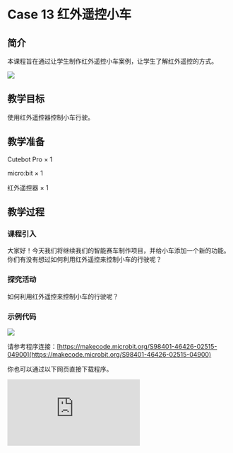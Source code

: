 ﻿---
sidebar_position: 13
sidebar_label: case 13 红外遥控小车
---

# Case 13 红外遥控小车

## 简介

本课程旨在通过让学生制作红外遥控小车案例，让学生了解红外遥控的方式。

![](https://wiki-media-ef.oss-cn-hongkong.aliyuncs.com//images/cutebot-pro-case-13-01.png)

## 教学目标

使用红外遥控器控制小车行驶。


## 教学准备

Cutebot Pro × 1

micro:bit × 1

红外遥控器 × 1

## 教学过程

### 课程引入

大家好！今天我们将继续我们的智能赛车制作项目，并给小车添加一个新的功能。你们有没有想过如何利用红外遥控来控制小车的行驶呢？

### 探究活动

如何利用红外遥控来控制小车的行驶呢？

### 示例代码

![](https://wiki-media-ef.oss-cn-hongkong.aliyuncs.com//images/cutebot-pro-case-13-02.png)

请参考程序连接：[https://makecode.microbit.org/S98401-46426-02515-04900](https://makecode.microbit.org/S98401-46426-02515-04900)

你也可以通过以下网页直接下载程序。

<div
    style={{
        position: 'relative',
        paddingBottom: '60%',
        overflow: 'hidden',
    }}
>
    <iframe
        src="https://makecode.microbit.org/S98401-46426-02515-04900"
        frameborder="0"
        sandbox="allow-popups allow-forms allow-scripts allow-same-origin"
        style={{
            position: 'absolute',
            width: '100%',
            height: '100%',
        }}
    />
</div>



### 案例展示


## 总结与反思

回顾课程内容，提醒学生掌握了哪些知识和技能。

引导学生讨论他们在制作过程中遇到的问题和困难，以及如何解决这些问题。

鼓励学生思考遥控智能赛车的应用场景
